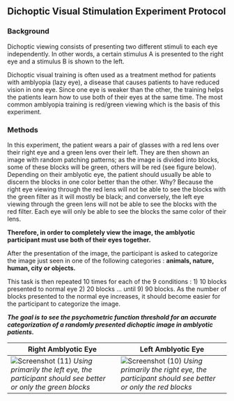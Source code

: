 ## Dichoptic Visual Stimulation Experiment Protocol

### Background

Dichoptic viewing consists of presenting two different stimuli to each eye independently. In other words, a certain stimulus A is presented to the right eye and a stimulus B is shown to the left. 

Dichoptic visual training is often used as a treatment method for patients with amblyopia (lazy eye), a disease that causes patients to have reduced vision in one eye. Since one eye is weaker than the other, the training helps the patients learn how to use both of their eyes at the same time. The most common amblyopia training is red/green viewing which is the basis of this experiment.

### Methods

In this experiment, the patient wears a pair of glasses with a red lens over their right eye and a green lens over their left. They are then shown an image with random patching patterns; as the image is divided into blocks, some of these blocks will be green, others will be red (see figure below). Depending on their amblyotic eye, the patient should usually be able to discern the blocks in one color better than the other. Why? Because the right eye viewing through the red lens will not be able to see the blocks with the green filter as it will mostly be black; and conversely, the left eye viewing through the green lens will not be able to see the blocks with the red filter. Each eye will only be able to see the blocks the same color of their lens. 

**Therefore, in order to completely view the image, the amblyotic participant must use both of their eyes together.**

After the presentation of the image, the participant is asked to categorize the image just seen in one of the following categories : **animals, nature, human, city or objects.**

This task is then repeated 10 times for each of the 9 conditions : 1) 10 blocks presented to normal eye 2) 20 blocks ... until 9) 90 blocks. As the number of blocks presented to the normal eye increases, it should become easier for the participant to categorize the image. 

***The goal is to see the psychometric function threshold for an accurate categorization of a randomly presented dichoptic image in amblyotic patients.***

Right Amblyotic Eye | Left Amblyotic Eye
--- | ---
![Screenshot (11)](https://user-images.githubusercontent.com/72232677/128728783-a2bdd052-d04a-49a0-bb38-2a58616d09eb.png) *Using primarily the left eye, the participant should see better or only the green blocks* | ![Screenshot (10)](https://user-images.githubusercontent.com/72232677/128729118-ccb884ff-7020-4a80-ac82-d52a5341e8ad.png) *Using primarily the right eye, the participant should see better or only the red blocks*
